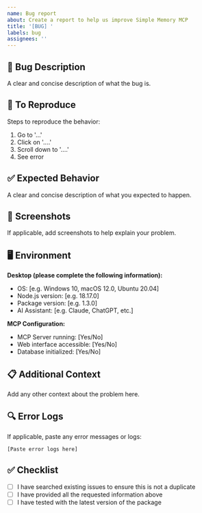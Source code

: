 ```yaml
---
name: Bug report
about: Create a report to help us improve Simple Memory MCP
title: '[BUG] '
labels: bug
assignees: ''
---
```


## 🐛 Bug Description
A clear and concise description of what the bug is.

## 🔄 To Reproduce
Steps to reproduce the behavior:
1. Go to '...'
2. Click on '....'
3. Scroll down to '....'
4. See error

## ✅ Expected Behavior
A clear and concise description of what you expected to happen.

## 📸 Screenshots
If applicable, add screenshots to help explain your problem.

## 🖥️ Environment
**Desktop (please complete the following information):**
- OS: [e.g. Windows 10, macOS 12.0, Ubuntu 20.04]
- Node.js version: [e.g. 18.17.0]
- Package version: [e.g. 1.3.0]
- AI Assistant: [e.g. Claude, ChatGPT, etc.]

**MCP Configuration:**
- MCP Server running: [Yes/No]
- Web interface accessible: [Yes/No]
- Database initialized: [Yes/No]

## 📋 Additional Context
Add any other context about the problem here.

## 🔍 Error Logs
If applicable, paste any error messages or logs:

```
[Paste error logs here]
```

## ✅ Checklist
- [ ] I have searched existing issues to ensure this is not a duplicate
- [ ] I have provided all the requested information above
- [ ] I have tested with the latest version of the package
